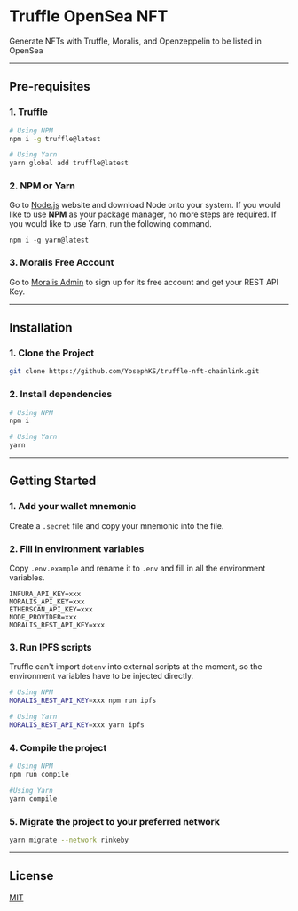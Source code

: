 # Truffle OpenSea NFT

Generate NFTs with Truffle, Moralis, and Openzeppelin to be listed in OpenSea

---

## Pre-requisites

### 1. Truffle

```bash
# Using NPM
npm i -g truffle@latest

# Using Yarn
yarn global add truffle@latest
```

### 2. NPM or Yarn

Go to [Node.js](https://nodejs.org/) website and download Node onto your system. If you would like to use **NPM** as your package manager, no more steps are required. If you would like to use Yarn, run the following command.

```
npm i -g yarn@latest
```

### 3. Moralis Free Account

Go to [Moralis Admin](https://admin.moralis.io/register) to sign up for its free account and get your REST API Key.

---

## Installation

### 1. Clone the Project

```bash
git clone https://github.com/YosephKS/truffle-nft-chainlink.git
```

### 2. Install dependencies

```bash
# Using NPM
npm i

# Using Yarn
yarn
```

---

## Getting Started

### 1. Add your wallet mnemonic

Create a `.secret` file and copy your mnemonic into the file.

### 2. Fill in environment variables

Copy `.env.example` and rename it to `.env` and fill in all the environment variables.

```
INFURA_API_KEY=xxx
MORALIS_API_KEY=xxx
ETHERSCAN_API_KEY=xxx
NODE_PROVIDER=xxx
MORALIS_REST_API_KEY=xxx
```

### 3. Run IPFS scripts

Truffle can't import `dotenv` into external scripts at the moment, so the environment variables have to be injected directly.

```bash
# Using NPM
MORALIS_REST_API_KEY=xxx npm run ipfs

# Using Yarn
MORALIS_REST_API_KEY=xxx yarn ipfs
```

### 4. Compile the project

```bash
# Using NPM
npm run compile

#Using Yarn
yarn compile
```

### 5. Migrate the project to your preferred network

```bash
yarn migrate --network rinkeby
```

---

## License

[MIT](https://github.com/blockchaindev91)

